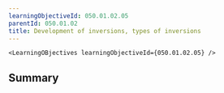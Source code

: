 ```yaml
---
learningObjectiveId: 050.01.02.05
parentId: 050.01.02
title: Development of inversions, types of inversions
---
```


```tsx eval
<LearningOBjectives learningObjectiveId={050.01.02.05} />
```

## Summary
